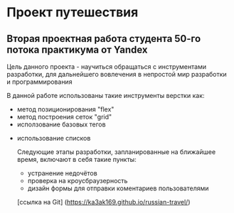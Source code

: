 # **Проект путешествия**
## Вторая проектная работа студента 50-го потока практикума от Yandex  

Цель данного проекта - научиться обращаться с инструментами разработки, для дальнейшего вовлечения в непростой  мир разработки и программирования

В данной работе использованы такие инструменты верстки как:
* метод позиционирования "flex"
* метод построения сеток "grid"
* исползование базовых тегов <img><div><h><p>
* использование списков <ul>

Следующие этапы разработки, запланированные на ближайшее время, включают в себя такие пункты:
* устранение недочётов
* проверка на кроусбраузерность
* дизайн формы для отправки коментариев пользователями

[ссылка на Git]  (https://ka3ak169.github.io/russian-travel/)